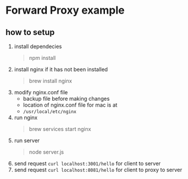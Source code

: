 # Forward Proxy example

## how to setup

1. install dependecies
   > npm install
2. install nginx if it has not been installed
   > brew install nginx
3. modify nginx.conf file
   - backup file before making changes
   - location of nginx.conf file for mac is at
   - `/usr/local/etc/nginx`
4. run nginx
   > brew services start nginx
5. run server
   > node server.js
6. send request `curl localhost:3001/hello` for client to server
7. send request `curl localhost:8081/hello` for client to proxy to server
